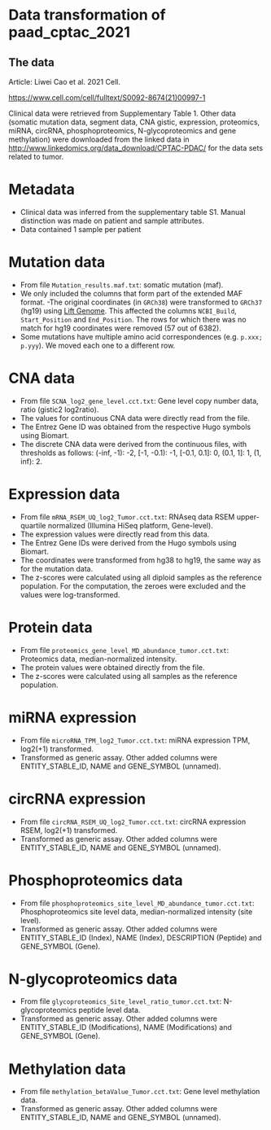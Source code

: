# Data transformation of paad_cptac_2021

## The data
Article: Liwei Cao  et al. 2021 Cell.

https://www.cell.com/cell/fulltext/S0092-8674(21)00997-1

Clinical data were retrieved from Supplementary Table 1. 
Other data 
(somatic mutation data, segment data, CNA gistic, expression, proteomics,
miRNA, circRNA, phosphoproteomics, N-glycoproteomics and gene methylation)
were downloaded from the linked data in 
http://www.linkedomics.org/data_download/CPTAC-PDAC/
for the data sets related to tumor.


# Metadata

- Clinical data was inferred from the supplementary table S1.
  Manual distinction was made on patient and sample attributes.
- Data contained 1 sample per patient

# Mutation data

- From file `Mutation_results.maf.txt`: somatic mutation (maf). 
- We only included the columns that form part of the extended MAF format.
-The original coordinates (in `GRCh38`) were transformed to `GRCh37` (hg19) using
  [Lift Genome](https://genome.ucsc.edu/cgi-bin/hgLiftOver). This affected the
  columns `NCBI_Build`, `Start_Position` and `End_Position`. The rows for which there
  was no match for hg19 coordinates were removed (57 out of 6382).
- Some mutations have multiple amino acid correspondences (e.g. `p.xxx; p.yyy`).
  We moved each one to a different row.
  
# CNA data

- From file `SCNA_log2_gene_level.cct.txt`: Gene level copy number data, ratio (gistic2 log2ratio).
- The values for continuous CNA data were directly read from the file.
- The Entrez Gene ID was obtained from the respective Hugo symbols using Biomart.
- The discrete CNA data were derived from the continuous files, 
  with thresholds as follows: 
  (-inf, -1): -2, \[-1, -0.1): -1, \[-0.1, 0.1\]: 0, (0.1, 1\]: 1, (1, inf): 2.

# Expression data

- From file `mRNA_RSEM_UQ_log2_Tumor.cct.txt`: RNAseq data RSEM upper-quartile normalized (Illumina HiSeq platform, Gene-level).
- The expression values were directly read from this data.
- The Entrez Gene IDs were derived from the Hugo symbols using Biomart.
- The coordinates were transformed from hg38 to hg19, the 
  same way as for the mutation data.
- The z-scores were calculated using all diploid samples as the reference population. For the computation, the zeroes were excluded and the values were log-transformed.

# Protein data

- From file `proteomics_gene_level_MD_abundance_tumor.cct.txt`: Proteomics data, median-normalized intensity.
- The protein values were obtained directly from the file.
- The z-scores were calculated using all samples as the reference population.

# miRNA expression

- From file `microRNA_TPM_log2_Tumor.cct.txt`: miRNA expression TPM, log2(+1) transformed.
- Transformed as generic assay. Other added columns were ENTITY_STABLE_ID, NAME and GENE_SYMBOL (unnamed).

# circRNA expression

- From file `circRNA_RSEM_UQ_log2_Tumor.cct.txt`: circRNA expression RSEM, log2(+1) transformed.
- Transformed as generic assay. Other added columns were ENTITY_STABLE_ID, NAME and GENE_SYMBOL (unnamed).

# Phosphoproteomics data

- From file `phosphoproteomics_site_level_MD_abundance_tumor.cct.txt`: Phosphoproteomics site level data, median-normalized intensity (site level).
- Transformed as generic assay. Other added columns were ENTITY_STABLE_ID (Index), NAME (Index), DESCRIPTION (Peptide) and GENE_SYMBOL (Gene).

# N-glycoproteomics data

- From file `glycoproteomics_Site_level_ratio_tumor.cct.txt`: N-glycoproteomics peptide level data.
- Transformed as generic assay. Other added columns were ENTITY_STABLE_ID (Modifications), NAME (Modifications) and GENE_SYMBOL (Gene).


# Methylation data

- From file `methylation_betaValue_Tumor.cct.txt`: Gene level methylation data.
- Transformed as generic assay. Other added columns were ENTITY_STABLE_ID, NAME and GENE_SYMBOL (unnamed).



